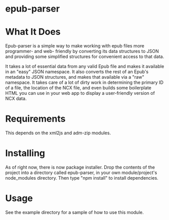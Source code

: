 epub-parser
===========

# What It Does

Epub-parser is a simple way to make working with epub files more programmer- and web- friendly by converting its data structures to JSON and providing some simplified structures for convenient access to that data.

It takes a lot of essential data from any valid Epub file and makes it available in an "easy" JSON namespace. It also converts the rest of an Epub's metadata to JSON structures, and makes that available via a "raw" namespace. It takes care of a lot of dirty work in determining the primary ID of a file, the location of the NCX file, and even builds some boilerplate HTML you can use in your web app to display a user-friendly version of NCX data.

# Requirements

This depends on the xml2js and adm-zip modules.

# Installing

As of right now, there is now package installer. Drop the contents of the project into a directory called epub-parser, in your own module/project's node_modules directory. Then type "npm install" to install dependencies.

# Usage

See the example directory for a sample of how to use this module.

